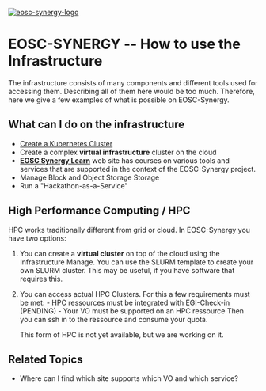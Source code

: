 [![eosc-synergy-logo](https://www.eosc-synergy.eu/wp-content/uploads/logo-color-texto.png)](https://eosc-synergy.eu)

# EOSC-SYNERGY -- How to use the Infrastructure

The infrastructure consists of many components and different tools used for
accessing them. Describing all of them here would be too much. Therefore, 
here we give a few examples of what is possible on EOSC-Synergy.



## What can I do on the infrastructure

- [Create a Kubernetes Cluster](https://learn.eosc-synergy.eu/using-kubernetes-on-federated-cloud-in-eosc-synergy/)
- Create a complex **virtual infrastructure** cluster on the cloud
- [**EOSC Synergy Learn**](https://learn.eosc-synergy.eu/) web site has courses on
    various tools and services that are supported in the context of the
    EOSC-Synergy project.
- Manage Block and Object Storage Storage
- Run a "Hackathon-as-a-Service"



## High Performance Computing / HPC

HPC works traditionally different from grid or cloud.  In EOSC-Synergy you have
two options:

1. You can create a **virtual cluster** on top of the cloud using the
   Infrastructure Manage. You can use the SLURM template to
   create your own SLURM cluster. This may be useful, if you have software that
   requires this.

1. You can access actual HPC Clusters. For this a few requirements must be met:
        - HPC ressources must be integrated with EGI-Check-in (PENDING)
        - Your VO must be supported on an HPC ressource
    Then you can ssh in to the ressource and consume your quota.

    This form of HPC is not yet available, but we are working on it.



## Related Topics

- Where can I find which site supports which VO and which service?
